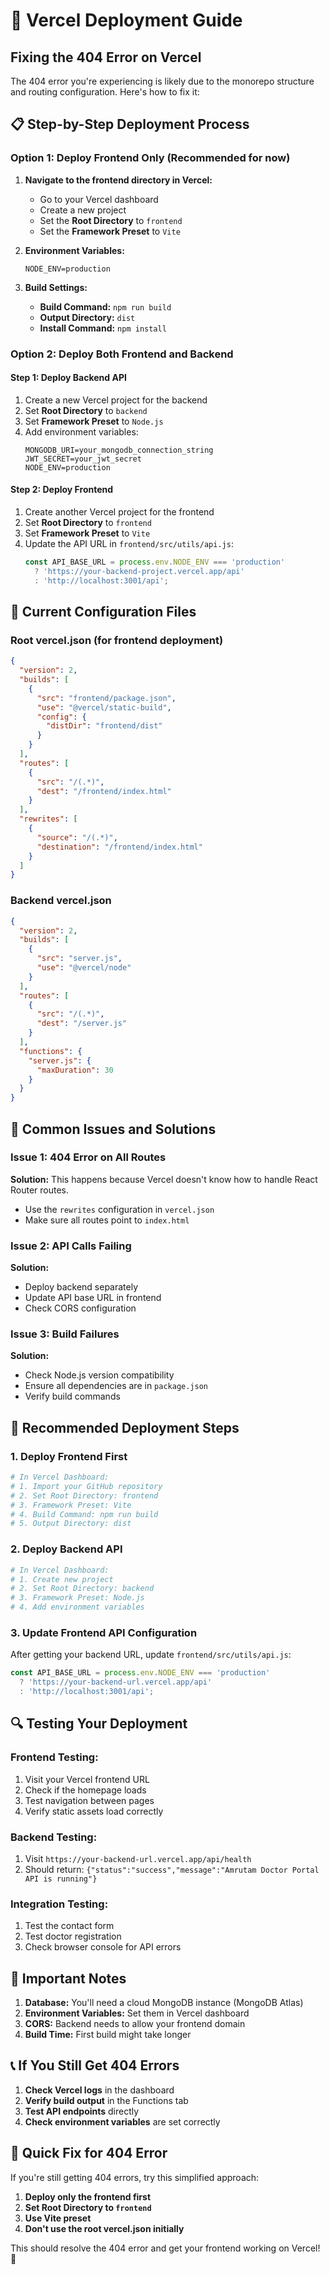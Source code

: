# 🚀 Vercel Deployment Guide

## Fixing the 404 Error on Vercel

The 404 error you're experiencing is likely due to the monorepo structure and routing configuration. Here's how to fix it:

## 📋 **Step-by-Step Deployment Process**

### **Option 1: Deploy Frontend Only (Recommended for now)**

1. **Navigate to the frontend directory in Vercel:**
   - Go to your Vercel dashboard
   - Create a new project
   - Set the **Root Directory** to `frontend`
   - Set the **Framework Preset** to `Vite`

2. **Environment Variables:**
   ```
   NODE_ENV=production
   ```

3. **Build Settings:**
   - **Build Command:** `npm run build`
   - **Output Directory:** `dist`
   - **Install Command:** `npm install`

### **Option 2: Deploy Both Frontend and Backend**

#### **Step 1: Deploy Backend API**
1. Create a new Vercel project for the backend
2. Set **Root Directory** to `backend`
3. Set **Framework Preset** to `Node.js`
4. Add environment variables:
   ```
   MONGODB_URI=your_mongodb_connection_string
   JWT_SECRET=your_jwt_secret
   NODE_ENV=production
   ```

#### **Step 2: Deploy Frontend**
1. Create another Vercel project for the frontend
2. Set **Root Directory** to `frontend`
3. Set **Framework Preset** to `Vite`
4. Update the API URL in `frontend/src/utils/api.js`:
   ```javascript
   const API_BASE_URL = process.env.NODE_ENV === 'production' 
     ? 'https://your-backend-project.vercel.app/api'
     : 'http://localhost:3001/api';
   ```

## 🔧 **Current Configuration Files**

### **Root vercel.json (for frontend deployment)**
```json
{
  "version": 2,
  "builds": [
    {
      "src": "frontend/package.json",
      "use": "@vercel/static-build",
      "config": {
        "distDir": "frontend/dist"
      }
    }
  ],
  "routes": [
    {
      "src": "/(.*)",
      "dest": "/frontend/index.html"
    }
  ],
  "rewrites": [
    {
      "source": "/(.*)",
      "destination": "/frontend/index.html"
    }
  ]
}
```

### **Backend vercel.json**
```json
{
  "version": 2,
  "builds": [
    {
      "src": "server.js",
      "use": "@vercel/node"
    }
  ],
  "routes": [
    {
      "src": "/(.*)",
      "dest": "/server.js"
    }
  ],
  "functions": {
    "server.js": {
      "maxDuration": 30
    }
  }
}
```

## 🐛 **Common Issues and Solutions**

### **Issue 1: 404 Error on All Routes**
**Solution:** This happens because Vercel doesn't know how to handle React Router routes.
- Use the `rewrites` configuration in `vercel.json`
- Make sure all routes point to `index.html`

### **Issue 2: API Calls Failing**
**Solution:** 
- Deploy backend separately
- Update API base URL in frontend
- Check CORS configuration

### **Issue 3: Build Failures**
**Solution:**
- Check Node.js version compatibility
- Ensure all dependencies are in `package.json`
- Verify build commands

## 📝 **Recommended Deployment Steps**

### **1. Deploy Frontend First**
```bash
# In Vercel Dashboard:
# 1. Import your GitHub repository
# 2. Set Root Directory: frontend
# 3. Framework Preset: Vite
# 4. Build Command: npm run build
# 5. Output Directory: dist
```

### **2. Deploy Backend API**
```bash
# In Vercel Dashboard:
# 1. Create new project
# 2. Set Root Directory: backend
# 3. Framework Preset: Node.js
# 4. Add environment variables
```

### **3. Update Frontend API Configuration**
After getting your backend URL, update `frontend/src/utils/api.js`:
```javascript
const API_BASE_URL = process.env.NODE_ENV === 'production' 
  ? 'https://your-backend-url.vercel.app/api'
  : 'http://localhost:3001/api';
```

## 🔍 **Testing Your Deployment**

### **Frontend Testing:**
1. Visit your Vercel frontend URL
2. Check if the homepage loads
3. Test navigation between pages
4. Verify static assets load correctly

### **Backend Testing:**
1. Visit `https://your-backend-url.vercel.app/api/health`
2. Should return: `{"status":"success","message":"Amrutam Doctor Portal API is running"}`

### **Integration Testing:**
1. Test the contact form
2. Test doctor registration
3. Check browser console for API errors

## 🚨 **Important Notes**

1. **Database:** You'll need a cloud MongoDB instance (MongoDB Atlas)
2. **Environment Variables:** Set them in Vercel dashboard
3. **CORS:** Backend needs to allow your frontend domain
4. **Build Time:** First build might take longer

## 📞 **If You Still Get 404 Errors**

1. **Check Vercel logs** in the dashboard
2. **Verify build output** in the Functions tab
3. **Test API endpoints** directly
4. **Check environment variables** are set correctly

## 🎯 **Quick Fix for 404 Error**

If you're still getting 404 errors, try this simplified approach:

1. **Deploy only the frontend first**
2. **Set Root Directory to `frontend`**
3. **Use Vite preset**
4. **Don't use the root vercel.json initially**

This should resolve the 404 error and get your frontend working on Vercel! 🚀

